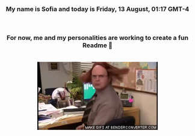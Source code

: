 


<div align="center">
<h3 >My name is Sofia and today is Friday, 13 August, 01:17 GMT-4</h3><br>
<h3 >For now, me and my personalities are working to create a fun Readme 👋
</h3><br>
<img src='img/dwight.gif' alt='working...'/>
</div>
